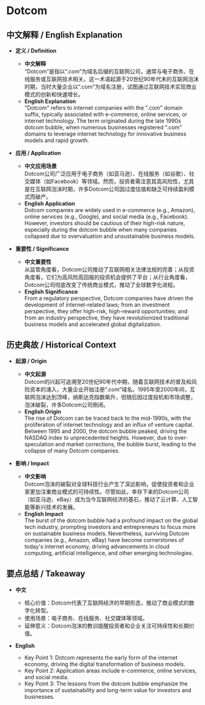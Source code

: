 # Dotcom

## 中文解释 / English Explanation

* **定义 / Definition**  
  - **中文解释**  
    “Dotcom”是指以“.com”为域名后缀的互联网公司，通常与电子商务、在线服务或互联网技术相关。这一术语起源于20世纪90年代末的互联网泡沫时期，当时大量企业以“.com”为域名注册，试图通过互联网技术实现商业模式的创新和快速增长。  
  - **English Explanation**  
    "Dotcom" refers to internet companies with the ".com" domain suffix, typically associated with e-commerce, online services, or internet technology. The term originated during the late 1990s dotcom bubble, when numerous businesses registered ".com" domains to leverage internet technology for innovative business models and rapid growth.

* **应用 / Application**  
  - **中文应用场景**  
    Dotcom公司广泛应用于电子商务（如亚马逊）、在线服务（如谷歌）、社交媒体（如Facebook）等领域。然而，投资者需注意其高风险性，尤其是在互联网泡沫时期，许多Dotcom公司因过度估值和缺乏可持续盈利模式而破产。  
  - **English Application**  
    Dotcom companies are widely used in e-commerce (e.g., Amazon), online services (e.g., Google), and social media (e.g., Facebook). However, investors should be cautious of their high-risk nature, especially during the dotcom bubble when many companies collapsed due to overvaluation and unsustainable business models.

* **重要性 / Significance**  
  - **中文重要性**  
    从监管角度看，Dotcom公司推动了互联网相关法律法规的完善；从投资角度看，它们为高风险高回报的投资机会提供了平台；从行业角度看，Dotcom公司彻底改变了传统商业模式，推动了全球数字化进程。  
  - **English Significance**  
    From a regulatory perspective, Dotcom companies have driven the development of internet-related laws; from an investment perspective, they offer high-risk, high-reward opportunities; and from an industry perspective, they have revolutionized traditional business models and accelerated global digitalization.

## 历史典故 / Historical Context

* **起源 / Origin**  
  - **中文起源**  
    Dotcom的兴起可追溯至20世纪90年代中期，随着互联网技术的普及和风险资本的涌入，大量企业开始注册“.com”域名。1995年至2000年间，互联网泡沫达到顶峰，纳斯达克指数飙升，但随后因过度投机和市场调整，泡沫破裂，许多Dotcom公司倒闭。  
  - **English Origin**  
    The rise of Dotcom can be traced back to the mid-1990s, with the proliferation of internet technology and an influx of venture capital. Between 1995 and 2000, the dotcom bubble peaked, driving the NASDAQ index to unprecedented heights. However, due to over-speculation and market corrections, the bubble burst, leading to the collapse of many Dotcom companies.

* **影响 / Impact**  
  - **中文影响**  
    Dotcom泡沫的破裂对全球科技行业产生了深远影响，促使投资者和企业家更加注重商业模式的可持续性。尽管如此，幸存下来的Dotcom公司（如亚马逊、eBay）成为当今互联网经济的基石，推动了云计算、人工智能等新兴技术的发展。  
  - **English Impact**  
    The burst of the dotcom bubble had a profound impact on the global tech industry, prompting investors and entrepreneurs to focus more on sustainable business models. Nevertheless, surviving Dotcom companies (e.g., Amazon, eBay) have become cornerstones of today's internet economy, driving advancements in cloud computing, artificial intelligence, and other emerging technologies.

## 要点总结 / Takeaway

* **中文**  
  - 核心价值：Dotcom代表了互联网经济的早期形态，推动了商业模式的数字化转型。  
  - 使用场景：电子商务、在线服务、社交媒体等领域。  
  - 延伸意义：Dotcom泡沫的教训提醒投资者和企业关注可持续性和长期价值。  

* **English**  
  - Key Point 1: Dotcom represents the early form of the internet economy, driving the digital transformation of business models.  
  - Key Point 2: Application areas include e-commerce, online services, and social media.  
  - Key Point 3: The lessons from the dotcom bubble emphasize the importance of sustainability and long-term value for investors and businesses.